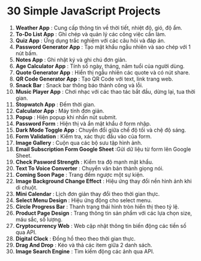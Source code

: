 # 30 Simple JavaScript Projects
1. **Weather App** : Cung cấp thông tin về thời tiết, nhiệt độ, gió, độ ẩm.
2. **To-Do List App** : Ghi chép và quản lý các công việc cần làm.
3. **Quiz App** : Ứng dụng trắc nghiệm với các câu hỏi và đáp án.
4. **Password Generator App** : Tạo mật khẩu ngẫu nhiên và sao chép với 1 nút bấm.
5. **Notes App** : Ghi nhật ký và ghi chú đơn giản.
6. **Age Calculator App** : Tính số ngày, tháng, năm tuổi của người dùng.
7. **Quote Generator App** : Hiển thị ngẫu nhiên các quote và có nút share.
8. **QR Code Generator App** : Tạo QR Code với text, link trang web.
9. **Snack Bar** : Snack bar thông báo thành công và lỗi.
10. **Music Player App** : Chơi nhạc với các thao tác bắt đầu, dừng lại, tua thời gian.
11. **Stopwatch App** : Đếm thời gian.
12. **Calculator App** : Máy tính đơn giản.
13. **Popup** : Hiện popup khi nhấn nút submit.
14. **Password Form** : Hiện thị và ẩn mật khẩu ở form nhập.
15. **Dark Mode Toggle App** : Chuyển đổi giữa chế độ tối và chệ độ sáng.
16. **Form Validation** : Kiểm tra, xác thực đầu vào của form.
17. **Image Gallery** : Cuộn qua các bộ sưu tập hình ảnh.
18. **Email Subscription Form Google Sheet** :Gửi dữ liệu từ form lên Google Sheet.
19. **Check Pasword Strength** : Kiểm tra độ mạnh mật khẩu.
20. **Text To Voice Converter** : Chuyển văn bản thành giọng nói.
21. **Coming Soon Page** : Trang đếm ngược một sự kiện.
22. **Image Background Change Effect** : Hiệu ứng thay đổi nền hình ảnh khi di chuột.
23. **Mini Calendar** : Lịch đơn giản thay đổi theo thời gian thực.
24. **Select Menu Design** : Hiệu ứng động cho select menu.
25. **Circle Progress Bar** : Thanh trạng thái hình tròn hiển thị theo tỷ lệ.
26. **Product Page Design** : Trang thông tin sản phẩm với các lựa chọn size, máu sắc, số lượng.
27. **Cryptocurrency Web** : Web cập nhật thông tin biến động các tiền số qua API.
28. **Digital Clock** : Đồng hồ theo theo thời gian thực.
29. **Drag And Drop** : Kéo và thả các item giữa 2 danh sách.
30. **Image Search Engine** : Tìm kiếm động các ảnh qua API.
